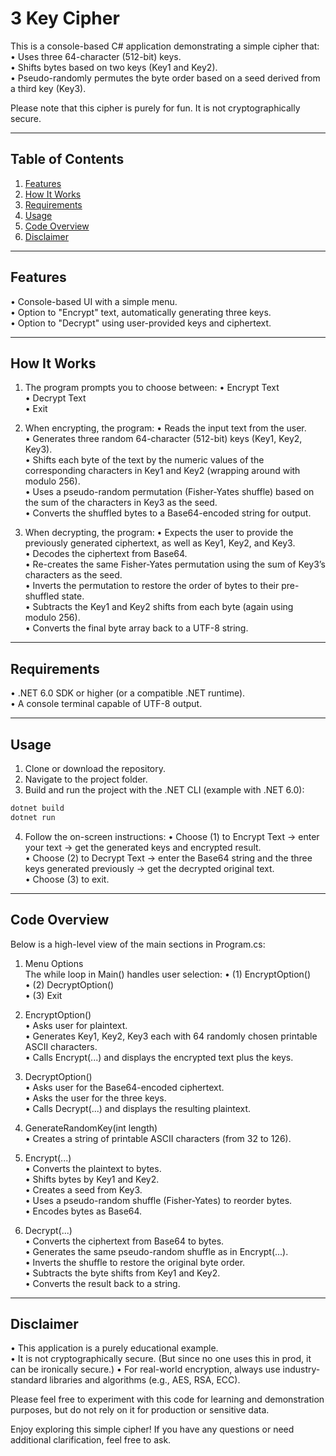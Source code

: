 # 3 Key Cipher

This is a console-based C# application demonstrating a simple cipher that:
• Uses three 64-character (512-bit) keys.  
• Shifts bytes based on two keys (Key1 and Key2).  
• Pseudo-randomly permutes the byte order based on a seed derived from a third key (Key3).

Please note that this cipher is purely for fun. It is not cryptographically secure.

---

## Table of Contents

1. [Features](#features)
2. [How It Works](#how-it-works)
3. [Requirements](#requirements)
4. [Usage](#usage)
5. [Code Overview](#code-overview)
6. [Disclaimer](#disclaimer)

---

## Features

• Console-based UI with a simple menu.  
• Option to "Encrypt" text, automatically generating three keys.  
• Option to "Decrypt" using user-provided keys and ciphertext.

---

## How It Works

1. The program prompts you to choose between:
   • Encrypt Text  
   • Decrypt Text  
   • Exit

2. When encrypting, the program:
   • Reads the input text from the user.  
   • Generates three random 64-character (512-bit) keys (Key1, Key2, Key3).  
   • Shifts each byte of the text by the numeric values of the corresponding characters in Key1 and Key2 (wrapping around with modulo 256).  
   • Uses a pseudo-random permutation (Fisher-Yates shuffle) based on the sum of the characters in Key3 as the seed.  
   • Converts the shuffled bytes to a Base64-encoded string for output.

3. When decrypting, the program:
   • Expects the user to provide the previously generated ciphertext, as well as Key1, Key2, and Key3.  
   • Decodes the ciphertext from Base64.  
   • Re-creates the same Fisher-Yates permutation using the sum of Key3’s characters as the seed.  
   • Inverts the permutation to restore the order of bytes to their pre-shuffled state.  
   • Subtracts the Key1 and Key2 shifts from each byte (again using modulo 256).  
   • Converts the final byte array back to a UTF-8 string.

---

## Requirements

• .NET 6.0 SDK or higher (or a compatible .NET runtime).  
• A console terminal capable of UTF-8 output.

---

## Usage

1. Clone or download the repository.
2. Navigate to the project folder.
3. Build and run the project with the .NET CLI (example with .NET 6.0):

```bash
dotnet build
dotnet run
```

4. Follow the on-screen instructions:
   • Choose (1) to Encrypt Text -> enter your text -> get the generated keys and encrypted result.  
   • Choose (2) to Decrypt Text -> enter the Base64 string and the three keys generated previously -> get the decrypted original text.  
   • Choose (3) to exit.

---

## Code Overview

Below is a high-level view of the main sections in Program.cs:

1. Menu Options  
   The while loop in Main() handles user selection:
   • (1) EncryptOption()  
   • (2) DecryptOption()  
   • (3) Exit

2. EncryptOption()  
   • Asks user for plaintext.  
   • Generates Key1, Key2, Key3 each with 64 randomly chosen printable ASCII characters.  
   • Calls Encrypt(...) and displays the encrypted text plus the keys.

3. DecryptOption()  
   • Asks user for the Base64-encoded ciphertext.  
   • Asks the user for the three keys.  
   • Calls Decrypt(...) and displays the resulting plaintext.

4. GenerateRandomKey(int length)  
   • Creates a string of <length> printable ASCII characters (from 32 to 126).

5. Encrypt(...)  
   • Converts the plaintext to bytes.  
   • Shifts bytes by Key1 and Key2.  
   • Creates a seed from Key3.  
   • Uses a pseudo-random shuffle (Fisher-Yates) to reorder bytes.  
   • Encodes bytes as Base64.

6. Decrypt(...)  
   • Converts the ciphertext from Base64 to bytes.  
   • Generates the same pseudo-random shuffle as in Encrypt(...).  
   • Inverts the shuffle to restore the original byte order.  
   • Subtracts the byte shifts from Key1 and Key2.  
   • Converts the result back to a string.

---

## Disclaimer

• This application is a purely educational example.  
• It is not cryptographically secure. (But since no one uses this in prod, it can be ironically secure.)
• For real-world encryption, always use industry-standard libraries and algorithms (e.g., AES, RSA, ECC).

Please feel free to experiment with this code for learning and demonstration purposes, but do not rely on it for production or sensitive data.

Enjoy exploring this simple cipher! If you have any questions or need additional clarification, feel free to ask.
